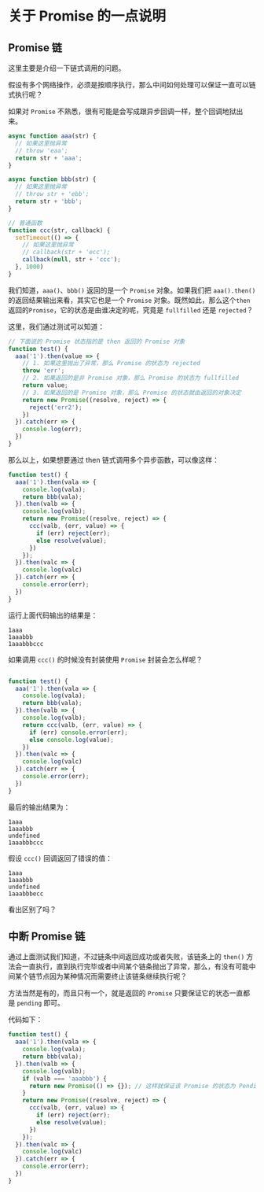 # 关于 Promise 的一点说明

## Promise 链

这里主要是介绍一下链式调用的问题。

假设有多个网络操作，必须是按顺序执行，那么中间如何处理可以保证一直可以链式执行呢？

如果对 `Promise` 不熟悉，很有可能是会写成跟异步回调一样，整个回调地狱出来。

```js
async function aaa(str) {
  // 如果这里抛异常
  // throw 'eaa';
  return str + 'aaa';
}

async function bbb(str) {
  // 如果这里抛异常
  // throw str + 'ebb';
  return str + 'bbb';
}

// 普通函数
function ccc(str, callback) {
  setTimeout(() => {
    // 如果这里抛异常
    // callback(str + 'ecc');
    callback(null, str + 'ccc');
  }, 1000)
}
```

我们知道，`aaa()`、`bbb()` 返回的是一个 `Promise` 对象。如果我们把 `aaa().then()` 的返回结果输出来看，其实它也是一个 `Promise` 对象。既然如此，那么这个`then`返回的`Promise`，它的状态是由谁决定的呢，究竟是 `fullfilled` 还是 `rejected`？

这里，我们通过测试可以知道：

```js
// 下面说的 Promise 状态指的是 then 返回的 Promise 对象
function test() {
  aaa('1').then(value => {
    // 1. 如果这里抛出了异常，那么 Promise 的状态为 rejected
    throw 'err';
    // 2. 如果返回的是非 Promise 对象，那么 Promise 的状态为 fullfilled
    return value;
    // 3. 如果返回的是 Promise 对象，那么 Promise 的状态就由返回的对象决定
    return new Promise((resolve, reject) => {
      reject('err2');
    })
  }).catch(err => {
    console.log(err);
  })
}
```

那么以上，如果想要通过 then 链式调用多个异步函数，可以像这样：

```js
function test() {
  aaa('1').then(vala => {
    console.log(vala);
    return bbb(vala);
  }).then(valb => {
    console.log(valb);
    return new Promise((resolve, reject) => {
      ccc(valb, (err, value) => {
        if (err) reject(err);
        else resolve(value);
      })
    });
  }).then(valc => {
    console.log(valc)
  }).catch(err => {
    console.error(err);
  })
}
```

运行上面代码输出的结果是：

```
1aaa
1aaabbb
1aaabbbccc
```

如果调用 `ccc()` 的时候没有封装使用 `Promise` 封装会怎么样呢？

```js

function test() {
  aaa('1').then(vala => {
    console.log(vala);
    return bbb(vala);
  }).then(valb => {
    console.log(valb);
    return ccc(valb, (err, value) => {
      if (err) console.error(err);
      else console.log(value);
    })
  }).then(valc => {
    console.log(valc)
  }).catch(err => {
    console.error(err);
  })
}
```

最后的输出结果为：

```
1aaa
1aaabbb
undefined
1aaabbbccc
```

假设 `ccc()` 回调返回了错误的值：

```
1aaa
1aaabbb
undefined
1aaabbbecc
```

看出区别了吗？

## 中断 Promise 链

通过上面测试我们知道，不过链条中间返回成功或者失败，该链条上的 `then()` 方法会一直执行，直到执行完毕或者中间某个链条抛出了异常，那么，有没有可能中间某个链节点因为某种情况而需要终止该链条继续执行呢？

方法当然是有的，而且只有一个，就是返回的 `Promise` 只要保证它的状态一直都是 `pending` 即可。

代码如下：

```js
function test() {
  aaa('1').then(vala => {
    console.log(vala);
    return bbb(vala);
  }).then(valb => {
    console.log(valb);
    if (valb === 'aaabbb') {
      return new Promise(() => {}); // 这样就保证该 Promise 的状态为 Pending，后面的 then 不会再被执行
    }
    return new Promise((resolve, reject) => {
      ccc(valb, (err, value) => {
        if (err) reject(err);
        else resolve(value);
      })
    });
  }).then(valc => {
    console.log(valc)
  }).catch(err => {
    console.error(err);
  })
}
```
